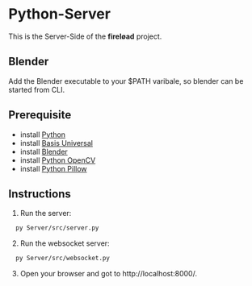 # Python-Server

This is the Server-Side of the **fireløad** project.

## Blender

Add the Blender executable to your $PATH varibale, so blender can be started from CLI.

## Prerequisite
- install [Python](https://www.python.org/downloads/) 
- install [Basis Universal](https://github.com/BinomialLLC/basis_universal)
- install [Blender](https://www.blender.org/)
- install [Python OpenCV](https://pypi.org/project/opencv-python/)
- install [Python Pillow](https://pypi.org/project/Pillow/)

## Instructions

1. Run the server: 
```bash
  py Server/src/server.py
```

2. Run the websocket server:
```bash
  py Server/src/websocket.py
```

3. Open your browser and got to http://localhost:8000/.
